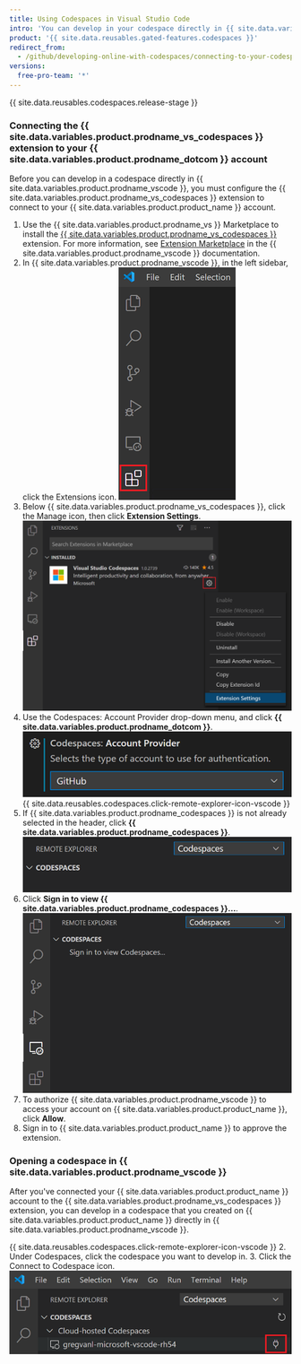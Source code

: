 ```yaml
---
title: Using Codespaces in Visual Studio Code
intro: 'You can develop in your codespace directly in {{ site.data.variables.product.prodname_vscode }} by connecting the {{ site.data.variables.product.prodname_vs_codespaces }} extension with your account on {{ site.data.variables.product.product_name }}.'
product: '{{ site.data.reusables.gated-features.codespaces }}'
redirect_from:
  - /github/developing-online-with-codespaces/connecting-to-your-codespace-from-visual-studio-code
versions:
  free-pro-team: '*'
---
```


{{ site.data.reusables.codespaces.release-stage }}

### Connecting the {{ site.data.variables.product.prodname_vs_codespaces }} extension to your {{ site.data.variables.product.prodname_dotcom }} account

Before you can develop in a codespace directly in {{ site.data.variables.product.prodname_vscode }}, you must configure the {{ site.data.variables.product.prodname_vs_codespaces }} extension to connect to your {{ site.data.variables.product.product_name }} account.

1. Use the {{ site.data.variables.product.prodname_vs }} Marketplace to install the [{{ site.data.variables.product.prodname_vs_codespaces }}](https://marketplace.visualstudio.com/items?itemName=ms-vsonline.vsonline) extension. For more information, see [Extension Marketplace](https://code.visualstudio.com/docs/editor/extension-gallery) in the {{ site.data.variables.product.prodname_vscode }} documentation.
2. In {{ site.data.variables.product.prodname_vscode }}, in the left sidebar, click the Extensions icon.
   ![The Extensions icon in {{ site.data.variables.product.prodname_vscode }}](/assets/images/help/codespaces/click-extensions-icon-vscode.png)
3. Below {{ site.data.variables.product.prodname_vs_codespaces }}, click the Manage icon, then click **Extension Settings**.
   ![The Extension Settings option](/assets/images/help/codespaces/select-extension-settings.png)
4. Use the Codespaces: Account Provider drop-down menu, and click **{{ site.data.variables.product.prodname_dotcom }}**.
   ![Setting the Account Provider to {{ site.data.variables.product.prodname_dotcom }}](/assets/images/help/codespaces/select-account-provider-vscode.png)
{{ site.data.reusables.codespaces.click-remote-explorer-icon-vscode }}
6. If {{ site.data.variables.product.prodname_codespaces }} is not already selected in the header, click **{{ site.data.variables.product.prodname_codespaces }}**.
 ![The {{ site.data.variables.product.prodname_codespaces }} header](/assets/images/help/codespaces/codespaces-header-vscode.png)
7. Click **Sign in to view {{ site.data.variables.product.prodname_codespaces }}...**.
   ![Signing in to view {{ site.data.variables.product.prodname_codespaces }}](/assets/images/help/codespaces/sign-in-to-view-codespaces-vscode.png)
8. To authorize {{ site.data.variables.product.prodname_vscode }} to access your account on {{ site.data.variables.product.product_name }}, click **Allow**.
9. Sign in to {{ site.data.variables.product.product_name }} to approve the extension.

### Opening a codespace in {{ site.data.variables.product.prodname_vscode }}

After you've connected your {{ site.data.variables.product.product_name }} account to the {{ site.data.variables.product.prodname_vs_codespaces }} extension, you can develop in a codespace that you created on {{ site.data.variables.product.product_name }} directly in {{ site.data.variables.product.prodname_vscode }}.

{{ site.data.reusables.codespaces.click-remote-explorer-icon-vscode }}
2. Under Codespaces, click the codespace you want to develop in.
3. Click the Connect to Codespace icon.
 ![The Connect to Codespace icon in {{ site.data.variables.product.prodname_vscode }}](/assets/images/help/codespaces/click-connect-to-codespace-icon-vscode.png)
